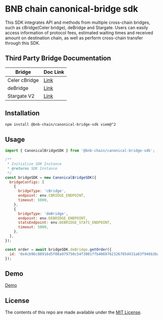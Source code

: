 # BNB chain canonical-bridge sdk

This SDK integrates API and methods from multiple cross-chain bridges, such as cBridge(Celer bridge), deBridge and Stargate. Users can easily access information of protocol fees, estimated waiting times and received amount on destination chain, as well as perform cross-chain transfer through this SDK.

## Third Party Bridge Documentation

| Bridge        | Doc Link                                                                 |
| ------------- | ------------------------------------------------------------------------ |
| Celer cBridge | [Link](https://cbridge-docs.celer.network/developer/cbridge-sdk)         |
| deBridge      | [Link](https://docs.debridge.finance/)                                   |
| Stargate V2   | [Link](https://stargateprotocol.gitbook.io/stargate/v/v2-developer-docs) |

## Installation

```bash
npm install @bnb-chain/canonical-bridge-sdk viem@^2
```

## Usage

```js
import { CanonicalBridgeSDK } from '@bnb-chain/canonical-bridge-sdk';

/**
 * Initialize SDK Instance
 * @returns SDK Instance
 */
const bridgeSDK = new CanonicalBridgeSDK({
  bridgeConfigs: [
    {
      bridgeType: 'cBridge',
      endpoint: env.CBRIDGE_ENDPOINT,
      timeout: 5000,
    },
    {
      bridgeType: 'deBridge',
      endpoint: env.DEBRIDGE_ENDPOINT,
      statsEndpoint: env.DEBRIDGE_STATS_ENDPOINT,
      timeout: 5000,
    },
  ],
});

const order = await bridgeSDK.deBridge.getOrder({
  id: '0x4cb96c88916d5f08a979750c54f3001ffb4069762326705d431a83f946b3ba64',
});
```

## Demo

[Demo](https://github.com/bnb-chain/canonical-bridge/tree/main/apps/bnb-chain-bridge)

## License

The contents of this repo are made available under the [MIT License](./LICENSE).
